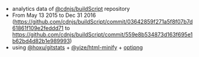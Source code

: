  - analytics data of [@cdnjs/buildScript](https://github.com/cdnjs/buildScript) repository
  - From May 13 2015 to Dec 31 2016 (https://github.com/cdnjs/buildScript/commit/03642859f271a5f8f07b7d61861f109e2feddd71 to https://github.com/cdnjs/buildScript/commit/559e8b534873d163f695e1b62bd4d82b1e989993)
 - using [@hoxu/gitstats](https://github.com/hoxu/gitstats) + [@yize/html-minify](https://github.com/yize/html-minify) + [optipng](http://optipng.sourceforge.net/)
